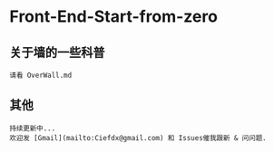 # Front-End-Start-from-zero
## 关于墙的一些科普
    请看 OverWall.md
## 其他
    持续更新中...
    欢迎发 [Gmail](mailto:Ciefdx@gmail.com) 和 Issues催我跟新 & 问问题.
